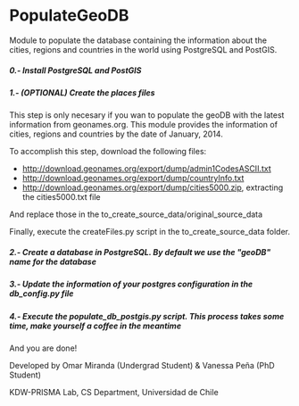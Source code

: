 PopulateGeoDB
==========

Module to populate the database containing the information about the cities, regions and countries in the world using PostgreSQL and PostGIS.


##### 0.- Install PostgreSQL and PostGIS
##### 1.- (OPTIONAL) Create the places files

This step is only necesary if you wan to populate the geoDB with the latest information from geonames.org. This module provides the information of cities, regions and countries by the date of January, 2014.

To accomplish this step, download the following files:

- http://download.geonames.org/export/dump/admin1CodesASCII.txt 
- http://download.geonames.org/export/dump/countryInfo.txt
- http://download.geonames.org/export/dump/cities5000.zip, extracting the cities5000.txt file

And replace those in the to_create_source_data/original_source_data

Finally, execute the createFiles.py script in the to_create_source_data folder.

##### 2.- Create a database in PostgreSQL. By default we use the "geoDB" name for the database
##### 3.- Update the information of your postgres configuration in the db_config.py file
##### 4.- Execute the populate_db_postgis.py script. This process takes some time, make yourself a coffee in the meantime

And you are done!


Developed by Omar Miranda (Undergrad Student) & Vanessa Peña (PhD Student)

KDW-PRISMA Lab, CS Department, Universidad de Chile
